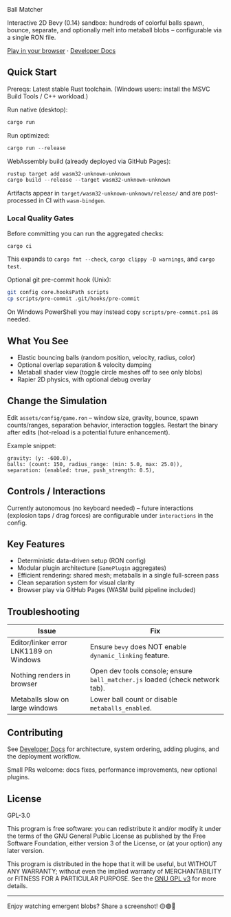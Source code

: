<div align="center>

# Ball Matcher

Interactive 2D Bevy (0.14) sandbox: hundreds of colorful balls spawn, bounce, separate, and optionally melt into metaball blobs – configurable via a single RON file.

[Play in your browser](https://ahammer.github.io/metalrain/) · [Developer Docs](./DEVELOPER-README.md)

</div>

## Quick Start
Prereqs: Latest stable Rust toolchain. (Windows users: install the MSVC Build Tools / C++ workload.)

Run native (desktop):
```powershell
cargo run
```

Run optimized:
```powershell
cargo run --release
```

WebAssembly build (already deployed via GitHub Pages):
```powershell
rustup target add wasm32-unknown-unknown
cargo build --release --target wasm32-unknown-unknown
```
Artifacts appear in `target/wasm32-unknown-unknown/release/` and are post-processed in CI with `wasm-bindgen`.

### Local Quality Gates
Before committing you can run the aggregated checks:
```powershell
cargo ci
```
This expands to `cargo fmt --check`, `cargo clippy -D warnings`, and `cargo test`.

Optional git pre-commit hook (Unix):
```bash
git config core.hooksPath scripts
cp scripts/pre-commit .git/hooks/pre-commit
```
On Windows PowerShell you may instead copy `scripts/pre-commit.ps1` as needed.

## What You See
- Elastic bouncing balls (random position, velocity, radius, color)
- Optional overlap separation & velocity damping
- Metaball shader view (toggle circle meshes off to see only blobs)
- Rapier 2D physics, with optional debug overlay

## Change the Simulation
Edit `assets/config/game.ron` – window size, gravity, bounce, spawn counts/ranges, separation behavior, interaction toggles.
Restart the binary after edits (hot-reload is a potential future enhancement).

Example snippet:
```ron
gravity: (y: -600.0),
balls: (count: 150, radius_range: (min: 5.0, max: 25.0)),
separation: (enabled: true, push_strength: 0.5),
```

## Controls / Interactions
Currently autonomous (no keyboard needed) – future interactions (explosion taps / drag forces) are configurable under `interactions` in the config.

## Key Features
- Deterministic data-driven setup (RON config)
- Modular plugin architecture (`GamePlugin` aggregates)
- Efficient rendering: shared mesh; metaballs in a single full-screen pass
- Clean separation system for visual clarity
- Browser play via GitHub Pages (WASM build pipeline included)

## Troubleshooting
| Issue | Fix |
|-------|-----|
| Editor/linker error LNK1189 on Windows | Ensure `bevy` does NOT enable `dynamic_linking` feature. |
| Nothing renders in browser | Open dev tools console; ensure `ball_matcher.js` loaded (check network tab). |
| Metaballs slow on large windows | Lower ball count or disable `metaballs_enabled`. |

## Contributing
See [Developer Docs](./DEVELOPER-README.md) for architecture, system ordering, adding plugins, and the deployment workflow.

Small PRs welcome: docs fixes, performance improvements, new optional plugins.

## License
GPL-3.0

This program is free software: you can redistribute it and/or modify it under the terms of the GNU General Public License as published by the Free Software Foundation, either version 3 of the License, or (at your option) any later version.

This program is distributed in the hope that it will be useful, but WITHOUT ANY WARRANTY; without even the implied warranty of MERCHANTABILITY or FITNESS FOR A PARTICULAR PURPOSE. See the [GNU GPL v3](./LICENSE) for more details.

---
Enjoy watching emergent blobs? Share a screenshot! 🟡🟣🔵
